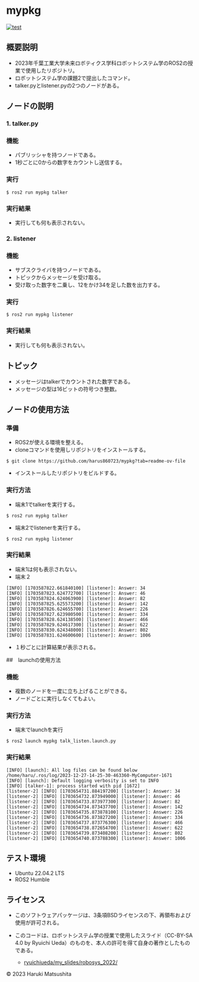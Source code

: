 # mypkg
[![test](https://github.com/harus860723/mypkg/actions/workflows/test.yml/badge.svg)](https://github.com/harus860723/mypkg/actions/workflows/test.yml)

## 概要説明
* 2023年千葉工業大学未来ロボティクス学科ロボットシステム学のROS2の授業で使用したリポジトリ。
* ロボットシステム学の課題2で提出したコマンド。
* talker.pyとlistener.pyの2つのノードがある。

## ノードの説明

### 1. talker.py

### 機能
* パブリッシャを持つノードである。
* 1秒ごとに0からの数字をカウントし送信する。

### 実行

```
$ ros2 run mypkg talker
```

### 実行結果
* 実行しても何も表示されない。

### 2. listener

### 機能
* サブスクライバを持つノードである。
* トピックからメッセージを受け取る。
* 受け取った数字を二乗し、12をかけ34を足した数を出力する。 

### 実行

```
$ ros2 run mypkg listener
```

### 実行結果
* 実行しても何も表示されない。

## トピック
* メッセージはtalkerでカウントされた数字である。
* メッセージの型は16ビットの符号つき整数。

## ノードの使用方法

### 準備
* ROS2が使える環境を整える。
* cloneコマンドを使用しリポジトリをインストールする。

```
$ git clone https://github.com/harus860723/mypkg?tab=readme-ov-file
```

* インストールしたリポジトリをビルドする。

### 実行方法
* 端末1でtalkerを実行する。

```
$ ros2 run mypkg talker
```

* 端末2でlistenerを実行する。

```
$ ros2 run mypkg listener
```

### 実行結果

* 端末1は何も表示されない。
* 端末２

```
[INFO] [1703587822.661840100] [listener]: Answer: 34
[INFO] [1703587823.624772700] [listener]: Answer: 46
[INFO] [1703587824.624063900] [listener]: Answer: 82
[INFO] [1703587825.625573200] [listener]: Answer: 142
[INFO] [1703587826.624655700] [listener]: Answer: 226
[INFO] [1703587827.623980500] [listener]: Answer: 334
[INFO] [1703587828.624138500] [listener]: Answer: 466
[INFO] [1703587829.624617300] [listener]: Answer: 622
[INFO] [1703587830.624348000] [listener]: Answer: 802
[INFO] [1703587831.624600600] [listener]: Answer: 1006
```

* １秒ごとに計算結果が表示される。

##　launchの使用方法

### 機能
* 複数のノードを一度に立ち上げることができる。
* ノードごとに実行しなくてもよい。

### 実行方法
* 端末でlaunchを実行

```
$ ros2 launch mypkg talk_listen.launch.py
```

### 実行結果

```
[INFO] [launch]: All log files can be found below /home/haru/.ros/log/2023-12-27-14-25-30-463360-MyComputer-1671
[INFO] [launch]: Default logging verbosity is set to INFO
[INFO] [talker-1]: process started with pid [1672]
[listener-2] [INFO] [1703654731.884197200] [listener]: Answer: 34
[listener-2] [INFO] [1703654732.873949000] [listener]: Answer: 46
[listener-2] [INFO] [1703654733.873977300] [listener]: Answer: 82
[listener-2] [INFO] [1703654734.873437700] [listener]: Answer: 142
[listener-2] [INFO] [1703654735.873878100] [listener]: Answer: 226
[listener-2] [INFO] [1703654736.873827200] [listener]: Answer: 334
[listener-2] [INFO] [1703654737.873776300] [listener]: Answer: 466
[listener-2] [INFO] [1703654738.872654700] [listener]: Answer: 622
[listener-2] [INFO] [1703654739.873408200] [listener]: Answer: 802
[listener-2] [INFO] [1703654740.873788300] [listener]: Answer: 1006
```


## テスト環境
* Ubuntu 22.04.2 LTS
* ROS2 Humble

## ライセンス
* このソフトウェアパッケージは、3条項BSDライセンスの下、再領布および使用が許可される。

* このコードは、ロボットシステム学の授業で使用したスライド（CC-BY-SA 4.0 by Ryuichi Ueda）のものを、本人の許可を得て自身の著作としたものである。
	* [ryuichiueda/my_slides/robosys_2022/](https://github.com/ryuichiueda/my_slides/tree/master/robosys_2022)

© 2023 Haruki Matsushita

